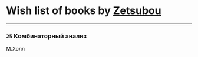 # Wish list of books by [Zetsubou](https://plus.google.com/101863019157295982820)
---

### `25` Комбинаторный анализ
М.Холл

